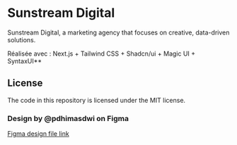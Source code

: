 # Sunstream Digital

Sunstream Digital, a marketing agency that focuses on creative, data-driven solutions.

Réalisée avec :
Next.js + Tailwind CSS + Shadcn/ui + Magic UI + SyntaxUI**

## License

The code in this repository is licensed under the MIT license.

### Design by @pdhimasdwi on Figma

[Figma design file link](https://www.figma.com/community/file/1418966846136804726/marketing-agency-landing-page-sunstream-digital-web-design)
